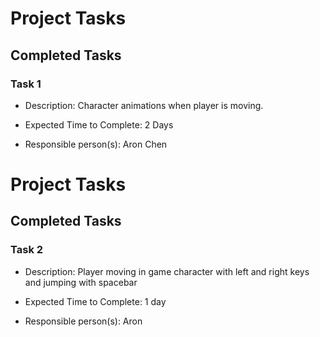 # Project Tasks

## Completed Tasks

### Task 1


* Description: Character animations when player is moving.


* Expected Time to Complete: 2 Days


* Responsible person(s): Aron Chen

# Project Tasks

## Completed Tasks

### Task 2


* Description: Player moving in game character with left and right keys and jumping with spacebar


* Expected Time to Complete: 1 day


* Responsible person(s): Aron
